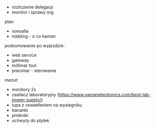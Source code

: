 - rozliczenie delegacji
- monitor i sprawy org

plan:
- sonsalla
- niebling - o co kaman

podsumowanie po wyjezdzie:
- web service
- gateway
- millimar tool
- precimar - sterowanie


mezut:
- monitory 2x
- zasilacz laboratoryjny (https://www.yamanelectronics.com/best-lab-power-supply/)
- lupa z oswietleniem na wysiegniku
- bananki
- probniki
- uchwyty do plytek